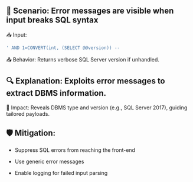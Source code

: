 ## 🧪 Scenario: Error messages are visible when input breaks SQL syntax

📥 Input:

```sql
' AND 1=CONVERT(int, (SELECT @@version)) --
```

📤 Behavior: Returns verbose SQL Server version if unhandled.

## 🔍 Explanation: Exploits error messages to extract DBMS information.

🎯 Impact: Reveals DBMS type and version (e.g., SQL Server 2017), guiding tailored payloads.

## 🛡️ Mitigation:

- Suppress SQL errors from reaching the front-end

- Use generic error messages

- Enable logging for failed input parsing



